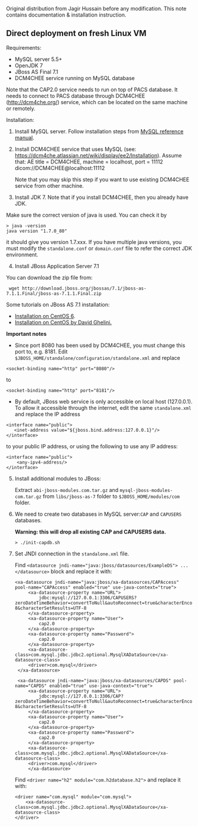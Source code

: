 Original distribution from Jagir Hussain before any modification.
This note contains documentation & installation instruction.

## Direct deployment on fresh Linux VM

Requirements:
* MySQL server 5.5+
* OpenJDK 7
* JBoss AS Final 7.1
* DCM4CHEE service running on MySQL database

Note that the CAP2.0 service needs to run on top of PACS database. It needs to connect to PACS database through DCM4CHEE (http://dcm4che.org/) service, which can be located on the same machine or remotely.

Installation:

1. Install MySQL server. Follow installation steps from [MySQL reference manual](https://dev.mysql.com/doc/).

2. Install DCM4CHEE service that uses MySQL (see: https://dcm4che.atlassian.net/wiki/display/ee2/Installation).
   Assume that:
   AE title = DCM4CHEE, machine = localhost, port = 11112
   dicom://DCM4CHEE@localhost:11112

   Note that you may skip this step if you want to use existing DCM4CHEE service from other machine.

3. Install JDK 7.
  Note that if you install DCM4CHEE, then you already have JDK.

  Make sure the correct version of java is used. You can check it by
 ```
> java -version
java version "1.7.0_80"
```
 it should give you version 1.7.xxx. If you have multiple java versions, you must modify the `standalone.conf` or `domain.conf` file to refer the correct JDK environment.

4. Install JBoss Application Server 7.1

  You can download the zip file from:
  ```
   wget http://download.jboss.org/jbossas/7.1/jboss-as-7.1.1.Final/jboss-as-7.1.1.Final.zip
   ```

   Some tutorials on JBoss AS 7.1 installation:
   * [Installation on CentOS 6](https://www.opensourcearchitect.co/tutorials/installing-jboss-7-1-on-centos-6).
   * [Installation on CentOS by David Ghelini.](http://www.davidghedini.com/pg/entry/install_jboss_7_on_centos)

   **Important notes**
   * Since port 8080 has been used by DCM4CHEE, you must change this port to, e.g. 8181. Edit `$JBOSS_HOME/standalone/configuration/standalone.xml` and replace
   ```
   <socket-binding name="http" port="8080"/>
   ```
   to
   ```
   <socket-binding name="http" port="8181"/>
   ```

   * By default, JBoss web service is only accessible on local host (127.0.0.1). To allow it accessible through the internet, edit the same `standalone.xml` and replace the IP address
   ```
   <interface name="public">
      <inet-address value="${jboss.bind.address:127.0.0.1}"/>
   </interface>
   ```
   to your public IP address, or using the following to use any IP address:
   ```
   <interface name="public">
       <any-ipv4-address/>
   </interface>   
   ```

5. Install additional modules to JBoss:

   Extract `abi-jboss-modules.com.tar.gz` and `mysql-jboss-modules-com.tar.gz` from `libs/jboss-as-7` folder to `$JBOSS_HOME/modules/com` folder.

6. We need to create two databases in MySQL server:`CAP` and `CAPUSERS` databases.

   **Warning: this will drop all existing CAP and CAPUSERS data.**

   ```
   > ./init-capdb.sh
   ```

7. Set JNDI connection in the `standalone.xml` file.

   Find `<datasource jndi-name="java:jboss/datasources/ExampleDS"> ... </datasource>` block and replace it with:
   ```
   <xa-datasource jndi-name="java:jboss/xa-datasources/CAPAccess" pool-name="CAPAccess" enabled="true" use-java-context="true">
        <xa-datasource-property name="URL">
            jdbc:mysql://127.0.0.1:3306/CAPUSERS?zeroDateTimeBehavior=convertToNull&autoReconnect=true&characterEncoding=UTF-8&characterSetResults=UTF-8
        </xa-datasource-property>
        <xa-datasource-property name="User">
            cap2.0
        </xa-datasource-property>
        <xa-datasource-property name="Password">
            cap2.0
        </xa-datasource-property>
        <xa-datasource-class>com.mysql.jdbc.jdbc2.optional.MysqlXADataSource</xa-datasource-class>
        <driver>com.mysql</driver>
    </xa-datasource>

    <xa-datasource jndi-name="java:jboss/xa-datasources/CAPDS" pool-name="CAPDS" enabled="true" use-java-context="true">
        <xa-datasource-property name="URL">
            jdbc:mysql://127.0.0.1:3306/CAP?zeroDateTimeBehavior=convertToNull&autoReconnect=true&characterEncoding=UTF-8&characterSetResults=UTF-8
        </xa-datasource-property>
        <xa-datasource-property name="User">
            cap2.0
        </xa-datasource-property>
        <xa-datasource-property name="Password">
            cap2.0
        </xa-datasource-property>
        <xa-datasource-class>com.mysql.jdbc.jdbc2.optional.MysqlXADataSource</xa-datasource-class>
        <driver>com.mysql</driver>
        </xa-datasource>
    ```

    Find `<driver name="h2" module="com.h2database.h2">` and replace it with:
    ```
    <driver name="com.mysql" module="com.mysql">
        <xa-datasource-class>com.mysql.jdbc.jdbc2.optional.MysqlXADataSource</xa-datasource-class>
    </driver>
    ```
